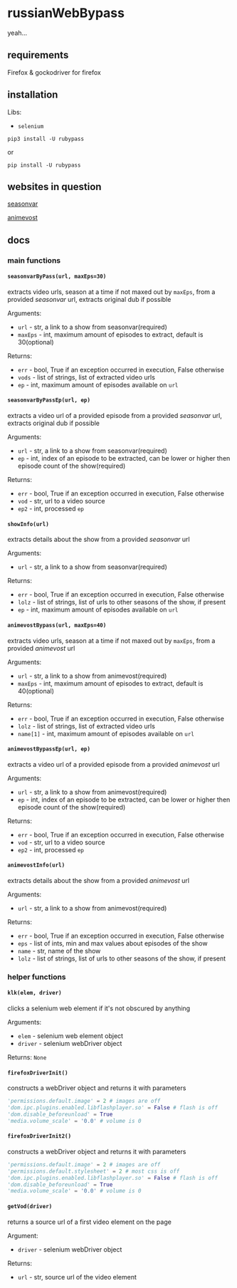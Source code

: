 # russianWebBypass
yeah...

## requirements
Firefox & gockodriver for firefox

## installation

Libs:
* `selenium`

```
pip3 install -U rubypass
```
or
```
pip install -U rubypass
```

## websites in question
[seasonvar](http://seasonvar.ru/)

[animevost](https://animevost.org/)

## docs

### main functions
#### ```seasonvarByPass(url, maxEps=30)```
extracts video urls, season at a time if not maxed out by ```maxEps```, from a provided *seasonvar* url, extracts original dub if possible

Arguments:
* ```url``` - str, a link to a show from seasonvar(required)
* ```maxEps``` - int, maximum amount of episodes to extract, default is 30(optional)


Returns:
* ```err``` - bool, True if an exception occurred in execution, False otherwise
* ```vods``` - list of strings, list of extracted video urls
* ```ep``` - int, maximum amount of episodes available on ```url```

#### ```seasonvarByPassEp(url, ep)```
extracts a video url of a provided episode from a provided *seasonvar* url, extracts original dub if possible

Arguments:
* ```url``` - str, a link to a show from seasonvar(required)
* ```ep``` - int, index of an episode to be extracted, can be lower or higher then episode count of the show(required)

Returns:
* ```err``` - bool, True if an exception occurred in execution, False otherwise
* ```vod``` - str, url to a video source
* ```ep2``` - int, processed ```ep```

#### ```showInfo(url)```
extracts details about the show from a provided *seasonvar* url

Arguments:
* ```url``` - str, a link to a show from seasonvar(required)

Returns:
* ```err``` - bool, True if an exception occurred in execution, False otherwise
* ```lolz``` - list of strings, list of urls to other seasons of the show, if present
* ```ep``` - int, maximum amount of episodes available on ```url```

#### ```animevostBypass(url, maxEps=40)```
extracts video urls, season at a time if not maxed out by ```maxEps```, from a provided *animevost* url

Arguments:
* ```url``` - str, a link to a show from animevost(required)
* ```maxEps``` - int, maximum amount of episodes to extract, default is 40(optional)

Returns:
* ```err``` - bool, True if an exception occurred in execution, False otherwise
* ```lolz``` - list of strings, list of extracted video urls
* ```name[1]``` - int, maximum amount of episodes available on ```url```

#### ```animevostBypassEp(url, ep)```
extracts a video url of a provided episode from a provided *animevost* url

Arguments:
* ```url``` - str, a link to a show from animevost(required)
* ```ep``` - int, index of an episode to be extracted, can be lower or higher then episode count of the show(required)

Returns:
* ```err``` - bool, True if an exception occurred in execution, False otherwise
* ```vod``` - str, url to a video source
* ```ep2``` - int, processed ```ep```

#### ```animevostInfo(url)```
extracts details about the show from a provided *animevost* url

Arguments:
* ```url``` - str, a link to a show from animevost(required)

Returns:
* ```err``` - bool, True if an exception occurred in execution, False otherwise
* ```eps``` - list of ints, min and max values about episodes of the show
* ```name``` - str, name of the show
* ```lolz``` - list of strings, list of urls to other seasons of the show, if present

### helper functions
#### ```klk(elem, driver)```
clicks a selenium web element if it's not obscured by anything

Arguments:
* ```elem``` - selenium web element object
* ```driver``` - selenium webDriver object

Returns: ```None```

#### ```firefoxDriverInit()```
constructs a webDriver object and returns it with parameters
```python
'permissions.default.image' = 2 # images are off
'dom.ipc.plugins.enabled.libflashplayer.so' = False # flash is off
'dom.disable_beforeunload' = True
'media.volume_scale' = '0.0' # volume is 0
```

#### ```firefoxDriverInit2()```
constructs a webDriver object and returns it with parameters
```python
'permissions.default.image' = 2 # images are off
'permissions.default.stylesheet' = 2 # most css is off
'dom.ipc.plugins.enabled.libflashplayer.so' = False # flash is off
'dom.disable_beforeunload' = True
'media.volume_scale' = '0.0' # volume is 0
```

#### ```getVod(driver)```
returns a source url of a first video element on the page

Argument:
* ```driver``` - selenium webDriver object

Returns:
* ```url``` - str, source url of the video element